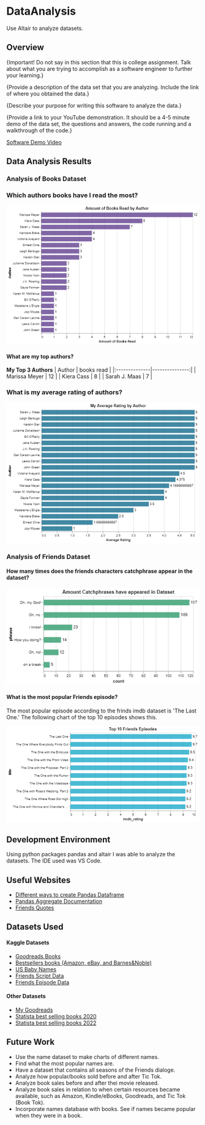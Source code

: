 # DataAnalysis
Use Altair to analyze datasets. 

## Overview

{Important!  Do not say in this section that this is college assignment.  Talk about what you are trying to accomplish as a software engineer to further your learning.}

{Provide a description of the data set that you are analyzing.  Include the link of where you obtained the data.}

{Describe your purpose for writing this software to analyze the data.}

{Provide a link to your YouTube demonstration.  It should be a 4-5 minute demo of the data set, the questions and answers, the code running and a walkthrough of the code.}

[Software Demo Video](http://youtube.link.goes.here)

## Data Analysis Results

### Analysis of Books Dataset

### Which authors books have I read the most?

![](charts/AuthorAmountReadChart.png)

#### What are my top authors?

**My Top 3 Authors**
|    Author     |   books read   |
|:--------------|---------------:|
| Marissa Meyer |             12 |
| Kiera Cass    |              8 |
| Sarah J. Maas |              7 |

### What is my average rating of authors?
![](charts/avgRatingAuthor.png)

### Analysis of Friends Dataset

#### How many times does the friends characters catchphrase appear in the dataset?

![](charts/freindsChart.png)

#### What is the most popular Friends episode?

The most popular episode according to the frinds imdb dataset is 'The Last One.' The following chart of the top 10 episodes shows this.

![](charts/top10.png)

## Development Environment

Using python packages pandas and altair I was able to analyze the datasets. The IDE used was VS Code.  

## Useful Websites

* [Different ways to create Pandas Dataframe](https://www.geeksforgeeks.org/different-ways-to-create-pandas-dataframe/)
* [Pandas Aggregate Documentation](https://pandas.pydata.org/docs/reference/api/pandas.DataFrame.aggregate.html)
* [Friends Quotes](https://www.washingtonpost.com/arts-entertainment/2019/09/22/friends-premiered-years-ago-here-are-beloved-sitcoms-most-memorable-quotes/)

## Datasets Used

#### Kaggle Datasets

* [Goodreads Books](https://www.kaggle.com/datasets/jealousleopard/goodreadsbooks)
* [Bestsellers books (Amazon, eBay, and Barnes&Noble)](https://www.kaggle.com/code/digenessilva/bestsellers-books-amazon-ebay-and-barnes-noble)
* [US Baby Names](https://www.kaggle.com/datasets/kaggle/us-baby-names)
* [Friends Script Data](https://www.kaggle.com/discussions/general/182990)
* [Friends Episode Data](https://www.kaggle.com/datasets/bcruise/friends-episode-data)

#### Other Datasets

* [My Goodreads](https://www.goodreads.com/review/list/84060474?ref=nav_mybooks)
* [Statista best selling books 2020](https://www-statista-com.byui.idm.oclc.org/statistics/324872/best-selling-mass-market-paperback-books-usa/)
* [Statista best selling books 2022](https://www-statista-com.byui.idm.oclc.org/statistics/324872/best-selling-mass-market-paperback-books-usa/)


## Future Work

* Use the name dataset to make charts of different names.
* Find what the most popular names are. 
* Have a dataset that contains all seasons of the Friends dialoge.
* Analyze how popular/books sold before and after Tic Tok.   
* Analyze book sales before and after thei movie released.
* Analyze book sales in relation to when certain resources became available, such as Amazon, Kindle/eBooks, Goodreads, and Tic Tok (Book Tok). 
* Incorporate names database with books. See if names became popular when they were in a book.